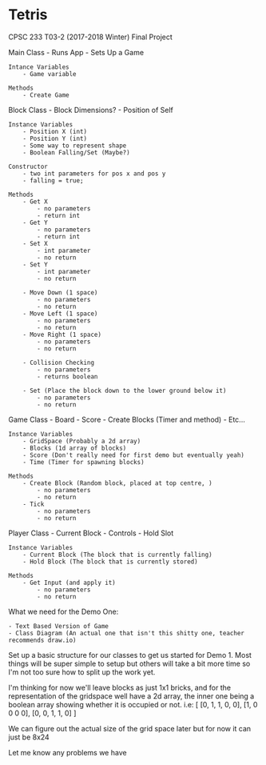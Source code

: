 # Tetris
CPSC 233 T03-2 (2017-2018 Winter) Final Project


Main Class
	- Runs App
	- Sets Up a Game

	Intance Variables
		- Game variable

	Methods
		- Create Game


Block Class
	- Block Dimensions?
	- Position of Self

	Instance Variables
		- Position X (int)
		- Position Y (int)
		- Some way to represent shape
		- Boolean Falling/Set (Maybe?)

	Constructor
		- two int parameters for pos x and pos y
		- falling = true;

	Methods
		- Get X
			- no parameters
			- return int
		- Get Y
			- no parameters
			- return int
		- Set X
			- int parameter
			- no return
		- Set Y
			- int parameter
			- no return

		- Move Down (1 space)
			- no parameters
			- no return
		- Move Left (1 space)
			- no parameters
			- no return
		- Move Right (1 space)
			- no parameters
			- no return

		- Collision Checking
			- no parameters
			- returns boolean

		- Set (Place the block down to the lower ground below it)
			- no parameters
			- no return


Game Class
	- Board 
	- Score 
	- Create Blocks (Timer and method)
	- Etc...

	Instance Variables
		- GridSpace (Probably a 2d array)
		- Blocks (1d array of blocks)
		- Score (Don't really need for first demo but eventually yeah)
		- Time (Timer for spawning blocks)

	Methods
		- Create Block (Random block, placed at top centre, )
			- no parameters
			- no return
		- Tick
			- no parameters
			- no return




Player Class
	- Current Block
	- Controls
	- Hold Slot

	Instance Variables
		- Current Block (The block that is currently falling)
		- Hold Block (The block that is currently stored)

	Methods
		- Get Input (and apply it)
			- no parameters
			- no return



What we need for the Demo One:

	- Text Based Version of Game
	- Class Diagram (An actual one that isn't this shitty one, teacher recommends draw.io)






Set up a basic structure for our classes to get us started for Demo 1. Most things will be super simple to setup but others will take a bit more time so I'm not too sure how to split up the work yet.

I'm thinking for now we'll leave blocks as just 1x1 bricks, and for the representation of the gridspace well have a 2d array, the inner one being a boolean array showing whether it is occupied or not. i.e: [ [0, 1, 1, 0, 0], [1, 0 0 0 0], [0, 0, 1, 1, 0] ]

We can figure out the actual size of the grid space later but for now it can just be 8x24

Let me know any problems we have
